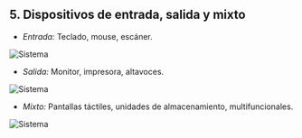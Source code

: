## 5. Dispositivos de entrada, salida y mixto
- *Entrada:* Teclado, mouse, escáner.

![Sistema](https://th.bing.com/th/id/R.69e496aa3348c8187a99dba3f1a1a80d?rik=%2brj9osBPEduyTQ&riu=http%3a%2f%2f1.bp.blogspot.com%2f-lkLai734lJs%2fUGtafoNI2mI%2fAAAAAAAAABs%2f2QEGhxGa3pw%2fs1600%2fescaner%2bubuntu%2bcompartir.jpg&ehk=D%2bWJ%2f%2bGikpXtdHD%2bANfV0boxqwhP4zsnSonvcMhnnKI%3d&risl=&pid=ImgRaw&r=0)



- *Salida:* Monitor, impresora, altavoces.

![Sistema](https://image.slidesharecdn.com/funcionamientodelapc-100701061248-phpapp02/95/funcionamiento-de-una-pc-5-728.jpg?cb=1277964832)



- *Mixto:* Pantallas táctiles, unidades de almacenamiento, multifuncionales.

![Sistema](https://4.bp.blogspot.com/-jhBoz9Lp1WQ/VsPOJxSebSI/AAAAAAAAMZk/F2ZfRYxeW7E/s1600/3.png)
